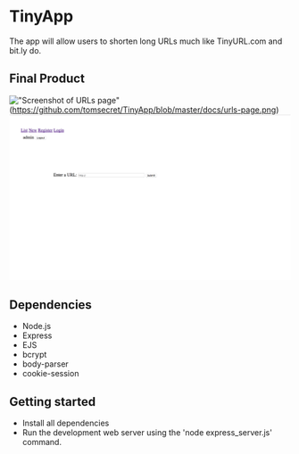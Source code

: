 # TinyApp
The app will allow users to shorten long URLs much like TinyURL.com and bit.ly do.


## Final Product

!["Screenshot of URLs page"]()(https://github.com/tomsecret/TinyApp/blob/master/docs/urls-page.png)
!["Screenshot of new URL page"](https://github.com/tomsecret/TinyApp/blob/master/docs/newURL-page.png)



## Dependencies

- Node.js
- Express
- EJS
- bcrypt
- body-parser
- cookie-session

## Getting started

- Install all dependencies
- Run the development web server using the 'node express_server.js' command.